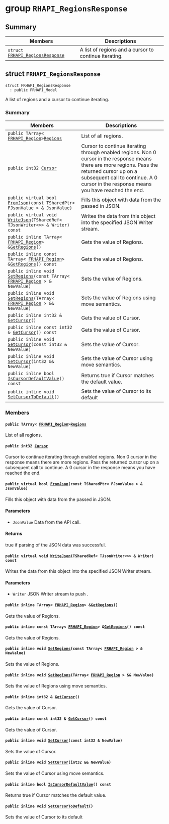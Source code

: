 # group `RHAPI_RegionsResponse` <a id="group__RHAPI__RegionsResponse"></a>

## Summary

 Members                        | Descriptions                                
--------------------------------|---------------------------------------------
`struct `[`FRHAPI_RegionsResponse`](#structFRHAPI__RegionsResponse) | A list of regions and a cursor to continue iterating.

## struct `FRHAPI_RegionsResponse` <a id="structFRHAPI__RegionsResponse"></a>

```
struct FRHAPI_RegionsResponse
  : public FRHAPI_Model
```

A list of regions and a cursor to continue iterating.

### Summary

 Members                        | Descriptions                                
--------------------------------|---------------------------------------------
`public TArray< `[`FRHAPI_Region`](RHAPI_Region.md#structFRHAPI__Region)` > `[`Regions`](#structFRHAPI__RegionsResponse_1a39c6be57dffa81805ce0548a912e5159) | List of all regions.
`public int32 `[`Cursor`](#structFRHAPI__RegionsResponse_1a3fdd3461ce10a95f444ce0f92c12df14) | Cursor to continue iterating through enabled regions. Non 0 cursor in the response means there are more regions. Pass the returned cursor up on a subsequent call to continue. A 0 cursor in the response means you have reached the end.
`public virtual bool `[`FromJson`](#structFRHAPI__RegionsResponse_1adb8cd803d29f83cf24468d0577abf000)`(const TSharedPtr< FJsonValue > & JsonValue)` | Fills this object with data from the passed in JSON.
`public virtual void `[`WriteJson`](#structFRHAPI__RegionsResponse_1a1f4a88c45edd9396b66b88d85690aea3)`(TSharedRef< TJsonWriter<>> & Writer) const` | Writes the data from this object into the specified JSON Writer stream.
`public inline TArray< `[`FRHAPI_Region`](RHAPI_Region.md#structFRHAPI__Region)` > & `[`GetRegions`](#structFRHAPI__RegionsResponse_1a73cb043968f010e0fb707c641d2d2ece)`()` | Gets the value of Regions.
`public inline const TArray< `[`FRHAPI_Region`](RHAPI_Region.md#structFRHAPI__Region)` > & `[`GetRegions`](#structFRHAPI__RegionsResponse_1a14b4e2795b3ef2224f4ea6731f3c895d)`() const` | Gets the value of Regions.
`public inline void `[`SetRegions`](#structFRHAPI__RegionsResponse_1a71ad65aa13b453fba693727a4ac9bccb)`(const TArray< `[`FRHAPI_Region`](RHAPI_Region.md#structFRHAPI__Region)` > & NewValue)` | Sets the value of Regions.
`public inline void `[`SetRegions`](#structFRHAPI__RegionsResponse_1ad10e4b6016040d0c8a0f2712ec4fdfb8)`(TArray< `[`FRHAPI_Region`](RHAPI_Region.md#structFRHAPI__Region)` > && NewValue)` | Sets the value of Regions using move semantics.
`public inline int32 & `[`GetCursor`](#structFRHAPI__RegionsResponse_1a4a4d7ca43dca64558748338627013d1b)`()` | Gets the value of Cursor.
`public inline const int32 & `[`GetCursor`](#structFRHAPI__RegionsResponse_1afd77ebb324104e67f59ccc6111c8baa6)`() const` | Gets the value of Cursor.
`public inline void `[`SetCursor`](#structFRHAPI__RegionsResponse_1ad57569e69c973aa882441b4c4d954b21)`(const int32 & NewValue)` | Sets the value of Cursor.
`public inline void `[`SetCursor`](#structFRHAPI__RegionsResponse_1ab4f5d6f7b736204110dec9d680724056)`(int32 && NewValue)` | Sets the value of Cursor using move semantics.
`public inline bool `[`IsCursorDefaultValue`](#structFRHAPI__RegionsResponse_1a1adf0f792485a9ab5e95f81fb7a104ad)`() const` | Returns true if Cursor matches the default value.
`public inline void `[`SetCursorToDefault`](#structFRHAPI__RegionsResponse_1a8aee19a22a6a8ec675ac7582cde78b49)`()` | Sets the value of Cursor to its default

### Members

#### `public TArray< `[`FRHAPI_Region`](RHAPI_Region.md#structFRHAPI__Region)` > `[`Regions`](#structFRHAPI__RegionsResponse_1a39c6be57dffa81805ce0548a912e5159) <a id="structFRHAPI__RegionsResponse_1a39c6be57dffa81805ce0548a912e5159"></a>

List of all regions.

#### `public int32 `[`Cursor`](#structFRHAPI__RegionsResponse_1a3fdd3461ce10a95f444ce0f92c12df14) <a id="structFRHAPI__RegionsResponse_1a3fdd3461ce10a95f444ce0f92c12df14"></a>

Cursor to continue iterating through enabled regions. Non 0 cursor in the response means there are more regions. Pass the returned cursor up on a subsequent call to continue. A 0 cursor in the response means you have reached the end.

#### `public virtual bool `[`FromJson`](#structFRHAPI__RegionsResponse_1adb8cd803d29f83cf24468d0577abf000)`(const TSharedPtr< FJsonValue > & JsonValue)` <a id="structFRHAPI__RegionsResponse_1adb8cd803d29f83cf24468d0577abf000"></a>

Fills this object with data from the passed in JSON.

#### Parameters
* `JsonValue` Data from the API call.

#### Returns
true if parsing of the JSON data was successful.

#### `public virtual void `[`WriteJson`](#structFRHAPI__RegionsResponse_1a1f4a88c45edd9396b66b88d85690aea3)`(TSharedRef< TJsonWriter<>> & Writer) const` <a id="structFRHAPI__RegionsResponse_1a1f4a88c45edd9396b66b88d85690aea3"></a>

Writes the data from this object into the specified JSON Writer stream.

#### Parameters
* `Writer` JSON Writer stream to push .

#### `public inline TArray< `[`FRHAPI_Region`](RHAPI_Region.md#structFRHAPI__Region)` > & `[`GetRegions`](#structFRHAPI__RegionsResponse_1a73cb043968f010e0fb707c641d2d2ece)`()` <a id="structFRHAPI__RegionsResponse_1a73cb043968f010e0fb707c641d2d2ece"></a>

Gets the value of Regions.

#### `public inline const TArray< `[`FRHAPI_Region`](RHAPI_Region.md#structFRHAPI__Region)` > & `[`GetRegions`](#structFRHAPI__RegionsResponse_1a14b4e2795b3ef2224f4ea6731f3c895d)`() const` <a id="structFRHAPI__RegionsResponse_1a14b4e2795b3ef2224f4ea6731f3c895d"></a>

Gets the value of Regions.

#### `public inline void `[`SetRegions`](#structFRHAPI__RegionsResponse_1a71ad65aa13b453fba693727a4ac9bccb)`(const TArray< `[`FRHAPI_Region`](RHAPI_Region.md#structFRHAPI__Region)` > & NewValue)` <a id="structFRHAPI__RegionsResponse_1a71ad65aa13b453fba693727a4ac9bccb"></a>

Sets the value of Regions.

#### `public inline void `[`SetRegions`](#structFRHAPI__RegionsResponse_1ad10e4b6016040d0c8a0f2712ec4fdfb8)`(TArray< `[`FRHAPI_Region`](RHAPI_Region.md#structFRHAPI__Region)` > && NewValue)` <a id="structFRHAPI__RegionsResponse_1ad10e4b6016040d0c8a0f2712ec4fdfb8"></a>

Sets the value of Regions using move semantics.

#### `public inline int32 & `[`GetCursor`](#structFRHAPI__RegionsResponse_1a4a4d7ca43dca64558748338627013d1b)`()` <a id="structFRHAPI__RegionsResponse_1a4a4d7ca43dca64558748338627013d1b"></a>

Gets the value of Cursor.

#### `public inline const int32 & `[`GetCursor`](#structFRHAPI__RegionsResponse_1afd77ebb324104e67f59ccc6111c8baa6)`() const` <a id="structFRHAPI__RegionsResponse_1afd77ebb324104e67f59ccc6111c8baa6"></a>

Gets the value of Cursor.

#### `public inline void `[`SetCursor`](#structFRHAPI__RegionsResponse_1ad57569e69c973aa882441b4c4d954b21)`(const int32 & NewValue)` <a id="structFRHAPI__RegionsResponse_1ad57569e69c973aa882441b4c4d954b21"></a>

Sets the value of Cursor.

#### `public inline void `[`SetCursor`](#structFRHAPI__RegionsResponse_1ab4f5d6f7b736204110dec9d680724056)`(int32 && NewValue)` <a id="structFRHAPI__RegionsResponse_1ab4f5d6f7b736204110dec9d680724056"></a>

Sets the value of Cursor using move semantics.

#### `public inline bool `[`IsCursorDefaultValue`](#structFRHAPI__RegionsResponse_1a1adf0f792485a9ab5e95f81fb7a104ad)`() const` <a id="structFRHAPI__RegionsResponse_1a1adf0f792485a9ab5e95f81fb7a104ad"></a>

Returns true if Cursor matches the default value.

#### `public inline void `[`SetCursorToDefault`](#structFRHAPI__RegionsResponse_1a8aee19a22a6a8ec675ac7582cde78b49)`()` <a id="structFRHAPI__RegionsResponse_1a8aee19a22a6a8ec675ac7582cde78b49"></a>

Sets the value of Cursor to its default

